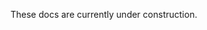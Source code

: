 These docs are currently under construction.
<!-- Hadron CLI
==========
Hadron ships with a native CLI, called `hadron`, not to be confused with the `hadrond` server. It is the primary mechanism for performing administrative operations on a Hadron cluster. -->
